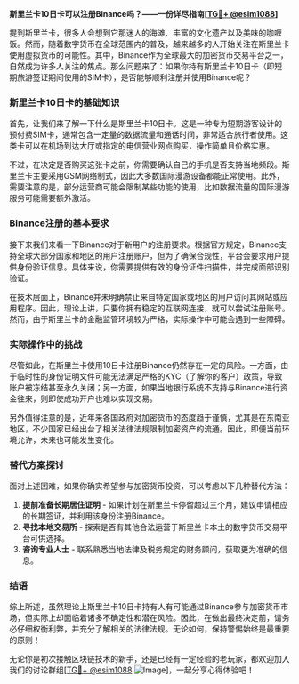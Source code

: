 **斯里兰卡10日卡可以注册Binance吗？——一份详尽指南[[TG💪+ @esim1088](https://t.me/s/esim1088)]**

提到斯里兰卡，很多人会想到它那迷人的海滩、丰富的文化遗产以及美味的咖喱饭。然而，随着数字货币在全球范围内的普及，越来越多的人开始关注在斯里兰卡使用虚拟货币的可能性。其中，Binance作为全球最大的加密货币交易平台之一，自然成为许多人关注的焦点。那么问题来了：如果你持有斯里兰卡10日卡（即短期旅游签证期间使用的SIM卡），是否能够顺利注册并使用Binance呢？

### 斯里兰卡10日卡的基础知识

首先，让我们来了解一下什么是斯里兰卡10日卡。这是一种专为短期游客设计的预付费SIM卡，通常包含一定量的数据流量和通话时间，非常适合旅行者使用。这类卡可以在机场到达大厅或指定的电信营业网点购买，操作简单且价格实惠。

不过，在决定是否购买这张卡之前，你需要确认自己的手机是否支持当地频段。斯里兰卡主要采用GSM网络制式，因此大多数国际漫游设备都能正常使用。此外，需要注意的是，部分运营商可能会限制某些功能的使用，比如数据流量的国际漫游服务可能需要额外激活。

### Binance注册的基本要求

接下来我们来看一下Binance对于新用户的注册要求。根据官方规定，Binance支持全球大部分国家和地区的用户注册账户，但为了确保合规性，平台会要求用户提供身份验证信息。具体来说，你需要提供有效的身份证件扫描件，并完成面部识别验证。

在技术层面上，Binance并未明确禁止来自特定国家或地区的用户访问其网站或应用程序。因此，理论上讲，只要你拥有稳定的互联网连接，就可以尝试注册账号。然而，由于斯里兰卡的金融监管环境较为严格，实际操作中可能会遇到一些障碍。

### 实际操作中的挑战

尽管如此，在斯里兰卡使用10日卡注册Binance仍然存在一定的风险。一方面，由于临时性的身份证明文件可能无法满足严格的KYC（了解你的客户）政策，导致账户被冻结甚至永久关闭；另一方面，如果当地银行系统不支持与Binance进行资金往来，则即使成功开户也难以实现交易。

另外值得注意的是，近年来各国政府对加密货币的态度趋于谨慎，尤其是在东南亚地区，不少国家已经出台了相关法律法规限制加密资产的流通。因此，即便当前环境允许，未来也可能发生变化。

### 替代方案探讨

面对上述困难，如果你确实希望参与加密货币投资，可以考虑以下几种替代方法：

1. **提前准备长期居住证明** - 如果计划在斯里兰卡停留超过三个月，建议申请相应的长期签证，并利用该身份注册Binance。
2. **寻找本地交易所** - 探索是否有其他合法运营于斯里兰卡本土的数字货币交易平台可供选择。
3. **咨询专业人士** - 联系熟悉当地法律及税务规定的财务顾问，获取更为准确的信息。

### 结语

综上所述，虽然理论上斯里兰卡10日卡持有人有可能通过Binance参与加密货币市场，但实际上却面临着诸多不确定性和潜在风险。因此，在做出最终决定前，请务必仔细权衡利弊，并充分了解相关的法律法规。无论如何，保持警惕始终是最重要的原则！

无论你是初次接触区块链技术的新手，还是已经有一定经验的老玩家，都欢迎加入我们的讨论群组[[TG💪+ @esim1088](https://t.me/s/esim1088) ![Image](https://i.postimg.cc/4NQfJmqS/Snipaste-2025-05-13-00-14-12.png)]，一起分享心得体验吧！